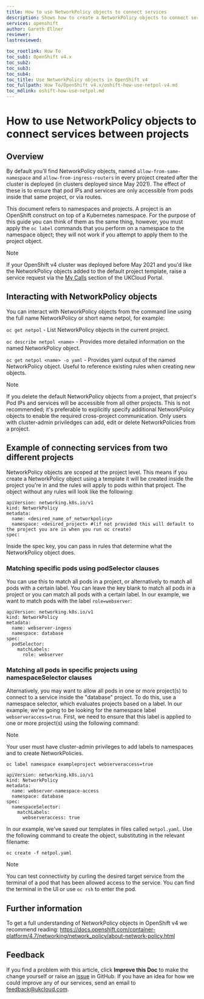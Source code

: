 ```yaml
---
title: How to use NetworkPolicy objects to connect services
description: Shows how to create a NetworkPolicy objects to connect services in two projects
services: openshift
author: Gareth Ellner
reviewer: 
lastreviewed: 

toc_rootlink: How To
toc_sub1: OpenShift v4.x
toc_sub2:
toc_sub3:
toc_sub4:
toc_title: Use NetworkPolicy objects in OpenShift v4
toc_fullpath: How To/OpenShift v4.x/oshift-how-use-netpol-v4.md
toc_mdlink: oshift-how-use-netpol.md
---
```


# How to use NetworkPolicy objects to connect services between projects

## Overview

By default you'll find NetworkPolicy objects, named `allow-from-same-namespace` and `allow-from-ingress-routers` in every project created after the cluster is deployed (in clusters deployed since May 2021). The effect of these is to ensure that pod IPs and services are only accessible from pods inside that same project, or via routes.

This document refers to namespaces and projects. A project is an OpenShift construct on top of a Kubernetes namespace. For the purpose of this guide you can think of them as the same thing, however, you must apply the `oc label` commands that you perform on a namespace to the namespace object; they will not work if you attempt to apply them to the project object.

> [!NOTE]
> If your OpenShift v4 cluster was deployed before May 2021 and you'd like the NetworkPolicy objects added to the default project template, raise a service request via the [My Calls](https://portal.skyscapecloud.com/support/ivanti) section of the UKCloud Portal.

## Interacting with NetworkPolicy objects

You can interact with NetworkPolicy objects from the command line using the full name NetworkPolicy or short name netpol, for example:

`oc get netpol` - List NetworkPolicy objects in the current project.

`oc describe netpol <name>` - Provides more detailed information on the named NetworkPolicy object.

`oc get netpol <name> -o yaml` - Provides yaml output of the named NetworkPolicy object. Useful to reference existing rules when creating new objects.

> [!NOTE]
> If you delete the default NetworkPolicy objects from a project, that project's Pod IPs and services will be accessible from all other projects. This is not recommended; it's preferable to explicitly specify additional NetworkPolicy objects to enable the required cross-project communication. Only users with cluster-admin priviledges can add, edit or delete NetworkPolicies from a project.

## Example of connecting services from two different projects

NetworkPolicy objects are scoped at the project level. This means if you create a NetworkPolicy object using a template it will be created inside the project you're in and the rules will apply to pods within that project. The object without any rules will look like the following:

```none
apiVersion: networking.k8s.io/v1
kind: NetworkPolicy
metadata:
  name: <desired_name_of_networkpolicy>
  namespace: <desired_project> #(if not provided this will default to the project you are in when you run oc create)
spec:
```

Inside the spec key, you can pass in rules that determine what the NetworkPolicy object does.

### Matching specific pods using podSelector clauses

You can use this to match all pods in a project, or alternatively to match all pods with a certain label. You can leave the key blank to match all pods in a project or you can match all pods with a certain label. In our example, we want to match pods with the label `role=webserver`:

```none
apiVersion: networking.k8s.io/v1
kind: NetworkPolicy
metadata:
  name: webserver-ingess
  namespace: database
spec:
  podSelector:
    matchLabels:
      role: webserver
```

### Matching all pods in specific projects using namespaceSelector clauses

Alternatively, you may want to allow all pods in one or more project(s) to connect to a service inside the "database" project. To do this, use a namespace selector, which evaluates projects based on a label. In our example, we're going to be looking for the namespace label `webserveraccess=true`. First, we need to ensure that this label is applied to one or more project(s) using the following command:

> [!NOTE]
> Your user must have cluster-admin privileges to add labels to namespaces and to create NetworkPolicies.

```none
oc label namespace exampleproject webserveraccess=true
```

```none
apiVersion: networking.k8s.io/v1
kind: NetworkPolicy
metadata:
  name: webserver-namespace-access
  namespace: database
spec:
  namespaceSelector:
    matchLabels:
      webserveraccess: true
```

In our example, we've saved our templates in files called `netpol.yaml`. Use the following command to create the object, substituting in the relevant filename:

```none
oc create -f netpol.yaml
```

> [!NOTE]
> You can test connectivity by curling the desired target service from the terminal of a pod that has been allowed access to the service. You can find the terminal in the UI or use `oc rsh` to enter the pod.

## Further information

To get a full understanding of NetworkPolicy objects in OpenShift v4 we recommend reading: <https://docs.openshift.com/container-platform/4.7/networking/network_policy/about-network-policy.html>

## Feedback

If you find a problem with this article, click **Improve this Doc** to make the change yourself or raise an [issue](https://github.com/UKCloud/documentation/issues) in GitHub. If you have an idea for how we could improve any of our services, send an email to <feedback@ukcloud.com>.
